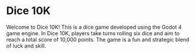 # Dice 10K

Welcome to Dice 10K! This is a dice game developed using the Godot 4 game engine. In Dice 10K, players take turns rolling six dice and aim to reach a total score of 10,000 points. The game is a fun and strategic blend of luck and skill.

